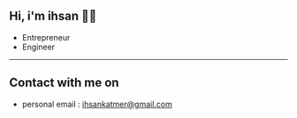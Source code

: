<h2> Hi, i'm ihsan 👋✨ </h2>

- Entrepreneur
- Engineer
<hr>

<h2> Contact with me on </h2>

<!-- <h3>Where to find me</h3>
<p><a href="https://github.com/thmsgbrt" target="_blank"><img alt="Github2" src="https://img.shields.io/badge/GitHub-%2312100E.svg?&style=for-the-badge&logo=Github&logoColor=white" /></a> -->

- personal email : ihsankatmer@gmail.com



<!---
- 👋 Hi, I’m ihsan
- 👀 I'm interested in building mobile applications built with React Native. 
Creating user-friendly, quality, robust, maintainable, and measurable mobile software is fundamental to my career as a Mobile Developer.

ihsanktmr/ihsanktmr is a ✨ special ✨ repository because its `README.md` (this file) appears on your GitHub profile.
You can click the Preview link to take a look at your changes.
--->
